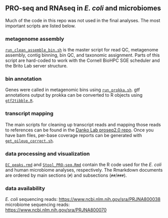 ## PRO-seq and RNAseq in *E. coli* and microbiomes
Much of the code in this repo was not used in the final analyses. The most important scripts are listed below.

### metagenome assembly

[`run_clean_assemble_bin.sh`](https://github.com/britolab/PRO-seq/blob/main/metagenome_assembly/run_clean_assemble_bin.sh) is the master script for read QC, metagenome assembly, contig binning, bin QC, and taxonomic assignment. Parts of this script are hard-coded to work with the Cornell BioHPC SGE scheduler and the Brito Lab server structure.

### bin annotation

Genes were called in metagenomic bins using [`run_prokka.sh`](https://github.com/britolab/PRO-seq/blob/main/miscellaneous/run_prokka.sh). gtf annotations output by prokka can be converted to R objects using [`gtf2tibble.R`](https://gist.github.com/acvill/03343034392cff158d2369483ed8935f).

### transcript mapping

The main scripts for cleaning up transcript reads and mapping those reads to references can be found in the [Danko Lab proseq2.0 repo](https://github.com/Danko-Lab/proseq2.0). Once you have bam files, per-base coverage reports can be generated with [`get_pileup_correct.sh`](https://github.com/britolab/PRO-seq/blob/main/miscellaneous/get_pileup_correct.sh).

### data processing and visualization

[`EC_peaks.rmd`](https://github.com/britolab/PRO-seq/blob/main/data_processing_and_figures/EC_peaks.rmd) and [`Stool_PRO-seq.Rmd`](https://github.com/britolab/PRO-seq/blob/main/data_processing_and_figures/Stool_PRO-seq.Rmd) contain the R code used for the *E. coli* and human microbiome analyses, respectively. The Rmarkdown documents are ordered by main sections (`#`) and subsections (`##`/`###`).

### data availability

*E. coli* sequencing reads: https://www.ncbi.nlm.nih.gov/sra/PRJNA800038  
microbiome sequencing reads: https://www.ncbi.nlm.nih.gov/sra/PRJNA800070
